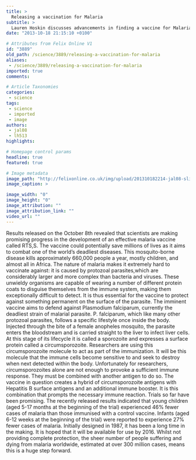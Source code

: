 ```yaml
---
title: >
  Releasing a vaccination for Malaria
subtitle: >
  Lauren Hoskin discusses advancements in finding a vaccine for Malaria
date: "2013-10-18 21:15:10 +0100"

# Attributes from Felix Online V1
id: "3889"
old_path: /science/3889/releasing-a-vaccination-for-malaria
aliases:
 - /science/3889/releasing-a-vaccination-for-malaria
imported: true
comments:

# Article Taxonomies
categories:
 - science
tags:
 - science
 - imported
 - image
authors:
 - jal08
 - lh513
highlights:

# Homepage control params
headline: true
featured: true

# Image metadata
image_path: "http://felixonline.co.uk/img/upload/201310182214-jal08-slideshow-zambia-malaria-03.jpg"
image_caption: >

image_width: "0"
image_height: "0"
image_attribution: ""
image_attribution_link: ""
video_url: ""
---
```


Results released on the October 8th revealed that scientists are making promising progress in the development of an effective malaria vaccine called RTS,S. The vaccine could potentially save millions of lives as it aims to combat one of the world’s deadliest diseases.
 This mosquito-borne disease kills approximately 660,000 people a year, mostly children, and almost all in Africa. The nature of malaria makes it extremely hard to vaccinate against: it is caused by protozoal parasites,which are considerably larger and more complex than bacteria and viruses.
 These unwieldy organisms are capable of wearing a number of different protein coats to disguise themselves from the immune system, making them exceptionally difficult to detect. It is thus essential for the vaccine to protect against something permanent on the surface of the parasite.
 The imminent vaccine aims to defend against Plasmodium falciparum, currently the deadliest strain of malarial parasite. P. falciparum, which like many other protozoal parasites, follows a specific lifestyle once inside the body.
 Injected through the bite of a female anopheles mosquito, the parasite enters the bloodstream and is carried straight to the liver to infect liver cells. At this stage of its lifecycle it is called a sporozoite and expresses a surface protein called a circumsporozoite.
 Researchers are using this circumsporozoite molecule to act as part of the immunization. It will be this molecule that the immune cells become sensitive to and seek to destroy when next detected within the body.
 Unfortunately for researchers, circumsporozoites alone are not enough to provoke a sufficient immune response. They must be combined with another antigen to do so.
 The vaccine in question creates a hybrid of circumsporozoite antigens with Hepatitis B surface antigens and an additional immune booster. It is this combination that prompts the necessary immune reaction.
 Trials so far have been promising. The recently released results indicated that young children (aged 5-17 months at the beginning of the trial) experienced 46% fewer cases of malaria than those immunised with a control vaccine. Infants (aged 6-12 weeks at the beginning of the trial) were reported to experience 27% fewer cases of malaria.
 Initially designed in 1987, it has been a long time in the making. It is hoped that it will be available for use by 2016. Whilst not providing complete protection, the sheer number of people suffering and dying from malaria worldwide, estimated at over 300 million cases, means this is a huge step forward.
